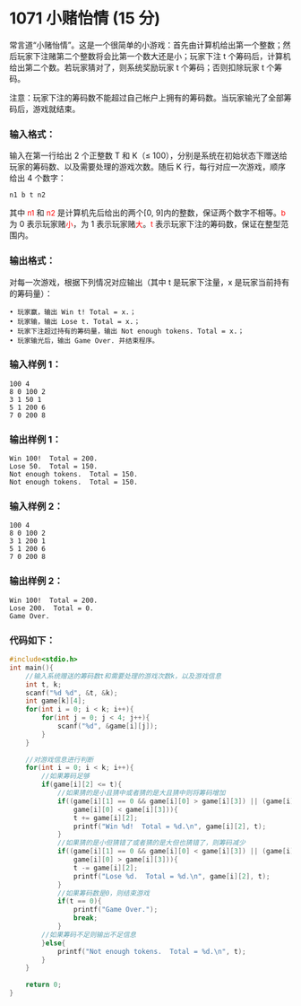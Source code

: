 # 1071 小赌怡情 (15 分)
常言道“小赌怡情”。这是一个很简单的小游戏：首先由计算机给出第一个整数；然后玩家下注赌第二个整数将会比第一个数大还是小；玩家下注 t 个筹码后，计算机给出第二个数。若玩家猜对了，则系统奖励玩家 t 个筹码；否则扣除玩家 t 个筹码。

注意：玩家下注的筹码数不能超过自己帐户上拥有的筹码数。当玩家输光了全部筹码后，游戏就结束。
### 输入格式：
输入在第一行给出 2 个正整数 T 和 K（≤ 100），分别是系统在初始状态下赠送给玩家的筹码数、以及需要处理的游戏次数。随后 K 行，每行对应一次游戏，顺序给出 4 个数字：
```
n1 b t n2
```
其中 <font color="red" size="2px">n1</font> 和 <font color="red" size="2px">n2</font> 是计算机先后给出的两个[0, 9]内的整数，保证两个数字不相等。<font color="red" size="2px">b</font> 为 0 表示玩家赌<font color="red" size="2px">小</font>，为 1 表示玩家赌<font color="red" size="2px">大</font>。<font color="red" size="2px">t</font> 表示玩家下注的筹码数，保证在整型范围内。
### 输出格式：
对每一次游戏，根据下列情况对应输出（其中 t 是玩家下注量，x 是玩家当前持有的筹码量）：
```
• 玩家赢，输出 Win t! Total = x.；
• 玩家输，输出 Lose t. Total = x.；
• 玩家下注超过持有的筹码量，输出 Not enough tokens. Total = x.；
• 玩家输光后，输出 Game Over. 并结束程序。
```
### 输入样例 1：
```
100 4
8 0 100 2
3 1 50 1
5 1 200 6
7 0 200 8
```
### 输出样例 1：
```
Win 100!  Total = 200.
Lose 50.  Total = 150.
Not enough tokens.  Total = 150.
Not enough tokens.  Total = 150.
```
### 输入样例 2：
```
100 4
8 0 100 2
3 1 200 1
5 1 200 6
7 0 200 8
```
### 输出样例 2：
```
Win 100!  Total = 200.
Lose 200.  Total = 0.
Game Over.
```
### 代码如下：
```c
#include<stdio.h>
int main(){
    //输入系统赠送的筹码数t和需要处理的游戏次数k，以及游戏信息 
    int t, k;
    scanf("%d %d", &t, &k);
    int game[k][4];
    for(int i = 0; i < k; i++){
        for(int j = 0; j < 4; j++){
            scanf("%d", &game[i][j]);
        }
    }
    
    //对游戏信息进行判断 
    for(int i = 0; i < k; i++){
        //如果筹码足够 
        if(game[i][2] <= t){
            //如果猜的是小且猜中或者猜的是大且猜中则将筹码增加 
            if((game[i][1] == 0 && game[i][0] > game[i][3]) || (game[i][1] == 1 &&
                game[i][0] < game[i][3])){
                t += game[i][2];
                printf("Win %d!  Total = %d.\n", game[i][2], t);
            }
            //如果猜的是小但猜错了或者猜的是大但也猜错了，则筹码减少 
            if((game[i][1] == 0 && game[i][0] < game[i][3]) || (game[i][1] == 1 &&
                game[i][0] > game[i][3])){
                t -= game[i][2];
                printf("Lose %d.  Total = %d.\n", game[i][2], t);
            }
            //如果筹码数是0，则结束游戏 
            if(t == 0){
                printf("Game Over.");
                break;
            }
        //如果筹码不足则输出不足信息 
        }else{
            printf("Not enough tokens.  Total = %d.\n", t);
        }
    }
    
    return 0;
}
```